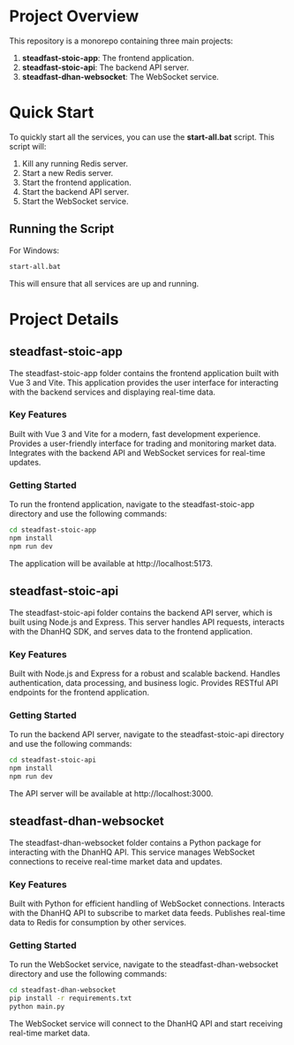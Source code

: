 # Project Overview

This repository is a monorepo containing three main projects:

1. **steadfast-stoic-app**: The frontend application.
2. **steadfast-stoic-api**: The backend API server.
3. **steadfast-dhan-websocket**: The WebSocket service.

# Quick Start

To quickly start all the services, you can use the **start-all.bat** script. This script will:

1. Kill any running Redis server.
2. Start a new Redis server.
3. Start the frontend application.
4. Start the backend API server.
5. Start the WebSocket service.

## Running the Script

For Windows:

```bash
start-all.bat
```

This will ensure that all services are up and running.

# Project Details

## steadfast-stoic-app

The steadfast-stoic-app folder contains the frontend application built with Vue 3 and Vite. This application provides the user interface for interacting with the backend services and displaying real-time data.

### Key Features

Built with Vue 3 and Vite for a modern, fast development experience.
Provides a user-friendly interface for trading and monitoring market data.
Integrates with the backend API and WebSocket services for real-time updates.

### Getting Started

To run the frontend application, navigate to the steadfast-stoic-app directory and use the following commands:

```bash
cd steadfast-stoic-app
npm install
npm run dev
```

The application will be available at http://localhost:5173.

## steadfast-stoic-api

The steadfast-stoic-api folder contains the backend API server, which is built using Node.js and Express. This server handles API requests, interacts with the DhanHQ SDK, and serves data to the frontend application.

### Key Features

Built with Node.js and Express for a robust and scalable backend.
Handles authentication, data processing, and business logic.
Provides RESTful API endpoints for the frontend application.

### Getting Started

To run the backend API server, navigate to the steadfast-stoic-api directory and use the following commands:

```bash
cd steadfast-stoic-api
npm install
npm run dev
```

The API server will be available at http://localhost:3000.

## steadfast-dhan-websocket

The steadfast-dhan-websocket folder contains a Python package for interacting with the DhanHQ API. This service manages WebSocket connections to receive real-time market data and updates.

### Key Features

Built with Python for efficient handling of WebSocket connections.
Interacts with the DhanHQ API to subscribe to market data feeds.
Publishes real-time data to Redis for consumption by other services.

### Getting Started

To run the WebSocket service, navigate to the steadfast-dhan-websocket directory and use the following commands:

```bash
cd steadfast-dhan-websocket
pip install -r requirements.txt
python main.py
```

The WebSocket service will connect to the DhanHQ API and start receiving real-time market data.
